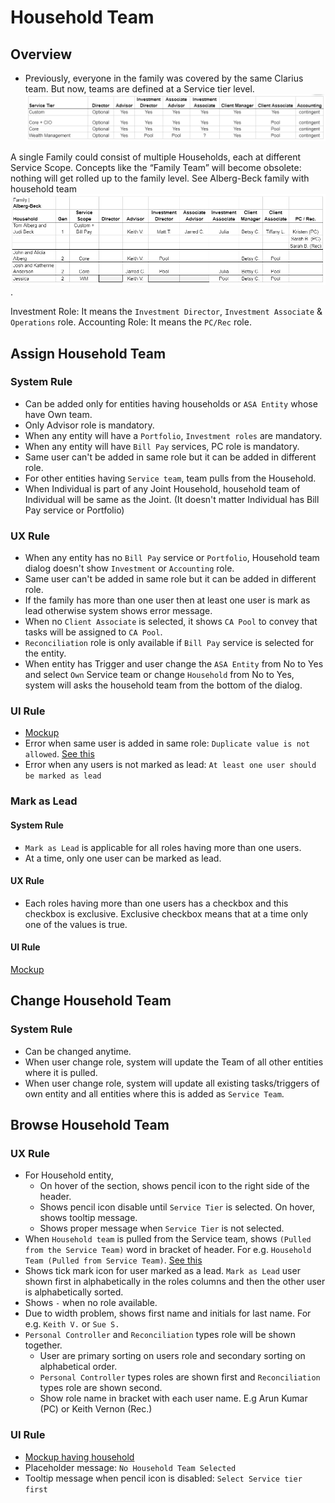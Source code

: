 # Household Team
## Overview
- Previously, everyone in the family was covered by the same Clarius team. But now, teams are defined at a Service tier level.
![service tier](./service-team.png)

A single Family could consist of multiple Households, each at different Service Scope.  Concepts like the “Family Team” will become obsolete: nothing will get rolled up to the family level.
See Alberg-Beck family with household team
![service tier](./alberg-beck-team-structure.png).

Investment Role: It means the `Investment Director`, `Investment Associate` & `Operations` role.
Accounting Role: It means the `PC/Rec` role.


## Assign Household Team
### System Rule
- Can be added only for entities having households or `ASA Entity` whose have Own team.
- Only Advisor role is mandatory. 
- When any entity will have a `Portfolio`, `Investment roles` are mandatory.
- When any entity will have `Bill Pay` services, PC role is mandatory. 
- Same user can't be added in same role but it can be added in different role.
- For other entities having `Service team`, team pulls from the Household.
- When Individual is part of any Joint Household, household team of Individual will be same as the Joint. (It doesn't matter Individual has Bill Pay service or Portfolio)

### UX Rule
- When any entity has no `Bill Pay` service or `Portfolio`, Household team dialog doesn't show `Investment` or `Accounting` role.
- Same user can't be added in same role but it can be added in different role.
- If the family has more than one user then at least one user is mark as lead otherwise system shows error message.
- When no `Client Associate` is selected, it shows `CA Pool` to convey that tasks will be assigned to `CA Pool`.
- `Reconciliation` role is only available if `Bill Pay` service is selected for the entity.
- When entity has Trigger and user change the `ASA Entity` from No to Yes and select `Own` Service team or change `Household` from No to Yes, system will asks the household team from the bottom of the dialog.

### UI Rule
- [Mockup](https://drive.google.com/file/d/1rVFv9xcDEVFDGk8x2-7wCRN-wpn4tZnX/view?usp=sharing)
- Error when same user is added in same role: `Duplicate value is not allowed`. [See this](https://drive.google.com/file/d/1x080REURjrqqyLlcLhxbQHExtnK2MJ3K/view?usp=sharing)
- Error when any users is not marked as lead: `At least one user should be marked as lead`

### Mark as Lead
#### System Rule
- `Mark as Lead` is applicable for all roles having more than one users. 
- At a time, only one user can be marked as lead. 

#### UX Rule
- Each roles having more than one users has a checkbox and this checkbox is exclusive. Exclusive checkbox means that at a time only one of the values is true.

#### UI Rule
[Mockup](https://drive.google.com/file/d/1aenwBcT9Gf7A0I96_nxRhX_SRz9-FbjM/view?usp=sharing)

## Change Household Team
### System Rule
- Can be changed anytime.
- When user change role, system will update the Team of all other entities where it is pulled.
- When user change role, system will update all existing tasks/triggers of own entity and all entities where this is added as `Service Team`. 

## Browse Household Team
### UX Rule
- For Household entity, 
  - On hover of the section, shows pencil icon to the right side of the header.
  - Shows pencil icon disable until `Service Tier` is selected. On hover, shows tooltip message.
  - Shows proper message when `Service Tier` is not selected. 
- When `Household team` is pulled from the Service team, shows `(Pulled from the Service Team)` word in bracket of header. For e.g. `Household Team (Pulled from Service Team)`. [See this](https://drive.google.com/file/d/1EOzxMhN70ng-rcMdhxOhsMh-Z64MZ0I1/view?usp=sharing)
- Shows tick mark icon for user marked as a lead. `Mark as Lead` user shown first in alphabetically in the roles columns and then the other user is alphabetically sorted. 
- Shows `-` when no role available.
- Due to width problem, shows first name and initials for last name. For e.g. `Keith V.` or `Sue S.`
- `Personal Controller` and `Reconciliation` types role will be shown together.
  - User are primary sorting on users role and secondary sorting on alphabetical order.
  - `Personal Controller` types roles are shown first and `Reconciliation` types role are shown second.
  - Show role name in bracket with each user name. E.g Arun Kumar (PC) or Keith Vernon (Rec.)

### UI Rule
- [Mockup having household](https://drive.google.com/file/d/1aVfUUdpk7KZm5oq6PvdB_9TpElhSZsNb/view?usp=sharing)
- Placeholder message: `No Household Team Selected`
- Tooltip message when pencil icon is disabled: `Select Service tier first`